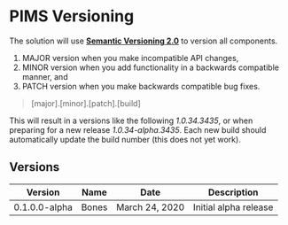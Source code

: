 # PIMS Versioning

The solution will use [**Semantic Versioning 2.0**](https://semver.org/) to version all components.

1. MAJOR version when you make incompatible API changes,
2. MINOR version when you add functionality in a backwards compatible manner, and
3. PATCH version when you make backwards compatible bug fixes.

> [major].[minor].[patch].[build]

This will result in a versions like the following _1.0.34.3435_, or when preparing for a new release _1.0.34-alpha.3435_. Each new build should automatically update the build number (this does not yet work).

## Versions

| Version       | Name  | Date           | Description           |
| ------------- | ----- | -------------- | --------------------- |
| 0.1.0.0-alpha | Bones | March 24, 2020 | Initial alpha release |
